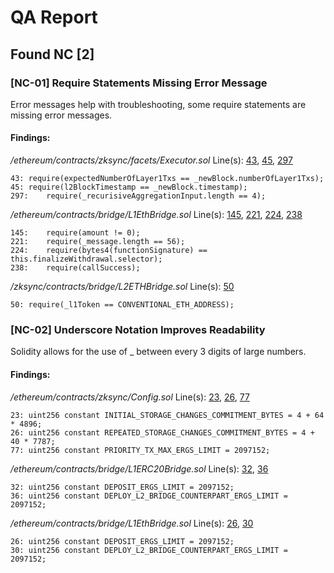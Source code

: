 # QA Report
## Found NC [2]

### [NC-01] Require Statements Missing Error Message

Error messages help with troubleshooting, some require statements are missing error messages.

#### Findings:

*/ethereum/contracts/zksync/facets/Executor.sol*
Line(s): [43](https://github.com/code-423n4/2022-10-zksync/blob/main/ethereum/contracts/zksync/facets/Executor.sol#L43), [45](https://github.com/code-423n4/2022-10-zksync/blob/main/ethereum/contracts/zksync/facets/Executor.sol#L45), [297](https://github.com/code-423n4/2022-10-zksync/blob/main/ethereum/contracts/zksync/facets/Executor.sol#L297)
```solidity
43:	require(expectedNumberOfLayer1Txs == _newBlock.numberOfLayer1Txs);
45:	require(l2BlockTimestamp == _newBlock.timestamp);
297:	require(_recurisiveAggregationInput.length == 4);
```

*/ethereum/contracts/bridge/L1EthBridge.sol*
Line(s): [145](https://github.com/code-423n4/2022-10-zksync/blob/main/ethereum/contracts/bridge/L1EthBridge.sol#L145), [221](https://github.com/code-423n4/2022-10-zksync/blob/main/ethereum/contracts/bridge/L1EthBridge.sol#L221), [224](https://github.com/code-423n4/2022-10-zksync/blob/main/ethereum/contracts/bridge/L1EthBridge.sol#L224), [238](https://github.com/code-423n4/2022-10-zksync/blob/main/ethereum/contracts/bridge/L1EthBridge.sol#L238)
```solidity
145:	require(amount != 0);
221:	require(_message.length == 56);
224:	require(bytes4(functionSignature) == this.finalizeWithdrawal.selector);
238:	require(callSuccess);
```

*/zksync/contracts/bridge/L2ETHBridge.sol*
Line(s): [50](https://github.com/code-423n4/2022-10-zksync/blob/main/zksync/contracts/bridge/L2ETHBridge.sol#L50)
```solidity
50:	require(_l1Token == CONVENTIONAL_ETH_ADDRESS);
```


### [NC-02] Underscore Notation Improves Readability

Solidity allows for the use of _ between every 3 digits of large numbers.

#### Findings:

*/ethereum/contracts/zksync/Config.sol*
Line(s): [23](https://github.com/code-423n4/2022-10-zksync/blob/main/ethereum/contracts/zksync/Config.sol#L23), [26](https://github.com/code-423n4/2022-10-zksync/blob/main/ethereum/contracts/zksync/Config.sol#L26), [77](https://github.com/code-423n4/2022-10-zksync/blob/main/ethereum/contracts/zksync/Config.sol#L77)
```solidity
23:	uint256 constant INITIAL_STORAGE_CHANGES_COMMITMENT_BYTES = 4 + 64 * 4896;
26:	uint256 constant REPEATED_STORAGE_CHANGES_COMMITMENT_BYTES = 4 + 40 * 7787;
77:	uint256 constant PRIORITY_TX_MAX_ERGS_LIMIT = 2097152;
```

*/ethereum/contracts/bridge/L1ERC20Bridge.sol*
Line(s): [32](https://github.com/code-423n4/2022-10-zksync/blob/main/ethereum/contracts/bridge/L1ERC20Bridge.sol#L32), [36](https://github.com/code-423n4/2022-10-zksync/blob/main/ethereum/contracts/bridge/L1ERC20Bridge.sol#L36)
```solidity
32:	uint256 constant DEPOSIT_ERGS_LIMIT = 2097152;
36:	uint256 constant DEPLOY_L2_BRIDGE_COUNTERPART_ERGS_LIMIT = 2097152;
```

*/ethereum/contracts/bridge/L1EthBridge.sol*
Line(s): [26](https://github.com/code-423n4/2022-10-zksync/blob/main/ethereum/contracts/bridge/L1EthBridge.sol#L26), [30](https://github.com/code-423n4/2022-10-zksync/blob/main/ethereum/contracts/bridge/L1EthBridge.sol#L30)
```solidity
26:	uint256 constant DEPOSIT_ERGS_LIMIT = 2097152;
30:	uint256 constant DEPLOY_L2_BRIDGE_COUNTERPART_ERGS_LIMIT = 2097152;
```